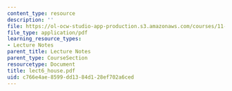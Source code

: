 ```yaml
---
content_type: resource
description: ''
file: https://ol-ocw-studio-app-production.s3.amazonaws.com/courses/11-204-planning-communications-and-digital-media-fall-2004/c766e4ae8599dd1384d128ef702a6ced_lect6_house.pdf
file_type: application/pdf
learning_resource_types:
- Lecture Notes
parent_title: Lecture Notes
parent_type: CourseSection
resourcetype: Document
title: lect6_house.pdf
uid: c766e4ae-8599-dd13-84d1-28ef702a6ced
---
```

